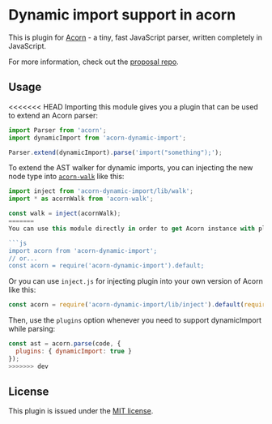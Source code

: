 # Dynamic import support in acorn

This is plugin for [Acorn](http://marijnhaverbeke.nl/acorn/) - a tiny, fast JavaScript parser, written completely in JavaScript.

For more information, check out the [proposal repo](https://github.com/tc39/proposal-dynamic-import).

## Usage

<<<<<<< HEAD
Importing this module gives you a plugin that can be used to extend an Acorn parser:

```js
import Parser from 'acorn';
import dynamicImport from 'acorn-dynamic-import';

Parser.extend(dynamicImport).parse('import("something");');
```

To extend the AST walker for dynamic imports, you can injecting the new node type into [`acorn-walk`](https://www.npmjs.com/package/acorn-walk) like this:

```js
import inject from 'acorn-dynamic-import/lib/walk';
import * as acornWalk from 'acorn-walk';

const walk = inject(acornWalk);
=======
You can use this module directly in order to get Acorn instance with plugin installed:

```js
import acorn from 'acorn-dynamic-import';
// or...
const acorn = require('acorn-dynamic-import').default;
```

Or you can use `inject.js` for injecting plugin into your own version of Acorn like this:

```js
const acorn = require('acorn-dynamic-import/lib/inject').default(require('./custom-acorn'));
```

Then, use the `plugins` option whenever you need to support dynamicImport while parsing:

```js
const ast = acorn.parse(code, {
  plugins: { dynamicImport: true }
});
>>>>>>> dev
```

## License

This plugin is issued under the [MIT license](./LICENSE).
